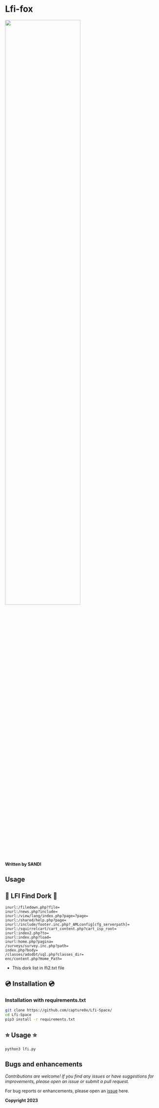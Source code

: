 # Lfi-fox
<img src="https://i.imgur.com/RMzIWFT.png" width="70%"></img>

#### Written by SANDI
## Usage




## 🍏 LFI Find Dork 🍏

```
inurl:/filedown.php?file=
inurl:/news.php?include=
inurl:/view/lang/index.php?page=?page=
inurl:/shared/help.php?page=
inurl:/include/footer.inc.php?_AMLconfig[cfg_serverpath]=
inurl:/squirrelcart/cart_content.php?cart_isp_root=
inurl:index2.php?to=
inurl:index.php?load=
inurl:home.php?pagina=
/surveys/survey.inc.php?path=
index.php?body=
/classes/adodbt/sql.php?classes_dir=
enc/content.php?Home_Path=
```
* This dork list in lfi2.txt file

##  :cd: Installation  :cd:
### Installation with requirements.txt

```bash
git clone https://github.com/capture0x/Lfi-Space/
cd Lfi-Space
pip3 install -r requirements.txt
```

## ⭐ Usage ⭐

```bash
python3 lfi.py
```

## Bugs and enhancements

*Contributions are welcome! If you find any issues or have suggestions for improvements, please open an issue or submit a pull request.*

For bug reports or enhancements, please open an [issue](https://github.com/capture0x/Lfi-Space/issues) here.


**Copyright 2023**
